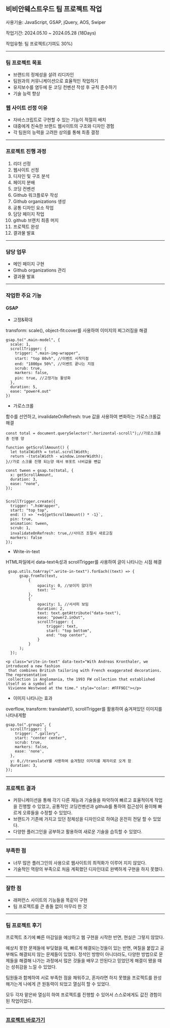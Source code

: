 ## 비비안웨스트우드 팀 프로젝트 작업

사용기술: JavaScript, GSAP, jQuery, AOS, Swiper

작업기간: 2024.05.10 ~ 2024.05.28 (18Days)

작업유형: 팀 프로젝트(기여도 30%)

---

### 팀 프로젝트 목표

- 브랜드의 정체성을 살려 리디자인
- 팀원과의 커뮤니케이션으로 효율적인 작업하기
- 유지보수를 염두에 둔 코딩 컨벤션 작성 후 규칙 준수하기
- 기술 능력 향상

### 웹 사이트 선정 이유

- 자바스크립트로 구현할 수 있는 기능이 적절히 배치
- 대중에게 친숙한 브랜드 웹사이트의 구조와 디자인 경험
- 각 팀원의 능력을 고려한 상의를 통해 최종 결정
---

### 프로젝트 진행 과정
1. 리더 선정
2. 웹사이트 선정
3. 디자인 및 구조 분석
4. 페이지 분배
5. 코딩 컨벤션
6. Github 워크플로우 작성
7. Github organizations 생성
8. 공통 디자인 요소 작업
9. 담당 페이지 작업
10. github 브랜치 최종 머지
11. 프로젝트 완성
12. 결과물 발표

---

### 담당 업무
- 메인 페이지 구현
- Github organizations 관리
- 결과물 발표
---
### 작업한 주요 기능

#### GSAP
- 고정&확대
 
transform: scale(), object-fit:cover를 사용하여 이미지의 찌그러짐을 해결
```
gsap.to(".main-model", {
  scale: 1,
  scrollTrigger: {
    trigger: ".main-img-wrapper",
    start: "top 80vh", //이벤트 시작지점
    end: "1800px 50%", //이벤트 끝나는 지점
    scrub: true,
    markers: false,
    pin: true, //고정기능 활성화
  },
  duration: 5,
  ease: "power4.out"
})
```

- 가로스크롤

함수를 선언하고, invalidateOnRefresh: true 값을 사용하여 변화하는 가로스크롤값 해결

```
const total = document.querySelector(".horizontal-scroll");//가로스크롤 총 진행 양

function getScrollAmount() {
  let totalWidth = total.scrollWidth;
  return -(totalWidth - window.innerWidth);
}//가로 스크롤 진행 되는양 에서 뷰포트 너비값을 뺀값

const tween = gsap.to(total, {
  x: getScrollAmount,
  duration: 3,
  ease: "none",
});


ScrollTrigger.create({
  trigger: ".hsWrapper",
  start: "top top",
  end: () => `+=${getScrollAmount() * -1}`,
  pin: true,
  animation: tween,
  scrub: 1,
  invalidateOnRefresh: true,//사이즈 조절시 새로고침
  markers: false
});
```

- Write-in-text
  
HTML파일에서 data-text속성과 scrollTrigger를 사용하여 글이 나타나는 시점 해결
```
 gsap.utils.toArray(".write-in-text").forEach((text) => {
      gsap.fromTo(text, 
          { 
              opacity: 0, //보이지 않다가
              text: ""
          }, 
          { 
              opacity: 1, //서서히 보임
              duration: 2, 
              text: text.getAttribute("data-text"),
              ease: "power2.inOut",
              scrollTrigger: {
                  trigger: text,
                  start: "top bottom",
                  end: "top center",
              }
          }
      );
  });

<p class="write-in-text" data-text="With Andreas Kronthaler, we introduced a new fashion
 that combines British tailoring with French exaggerated decorations. The representative
 collection is Anglomania, the 1993 FW collection that established itself as a symbol of
 Vivienne Westwood at the time." style="color: #FFF9EC"></p>
```
- 이미지 나타나는 효과
  
overflow, transform: translateY(), scrollTrigger를 활용하여 숨겨져있던 이미지를 나타내게함
```
gsap.to(".group1", {
  scrollTrigger: {
    trigger: ".gallery",
    start: "center center",
    scrub: true,
    markers: false,
    ease: 'none',
  },
  y: 0,//translateY를 사용하여 숨겨뒀던 이미지를 제자리로 오게 함
  duration: 3,
});
```

---

### 프로젝트 결과

- 커뮤니케이션을 통해 각기 다른 재능과 기술들을 파악하여 빠르고 효율적이게 작업을 진행할 수 있었고, 공통적인 코딩컨벤션과
github를 통하여 접근성이 용이해 빠르게 오류들을 수정할 수 있었다.
- 브랜드가 기존에 가지고 있던 정체성을 디자인으로 하여금 온전히 전달 할 수 있었다.
- 다양한 플러그인을 공부하고 활용하여 새로운 기술을 습득할 수 있었다.

---

### 부족한 점

- 너무 많은 플러그인의 사용으로 웹사이트의 최적화가 이루어 지지 않았다.
- 기술적인 역량의 부족으로 처음 계획했던 디자인대로 완벽하게 구현을 하지 못했다.

---

### 잘한 점

- 래퍼런스 사이트의 기능들을 똑같이 구현
- 팀 프로젝트를 큰 충돌 없이 마무리 한 것

---

### 팀 프로젝트 후기

프로젝트 초기에 빠른 마감일을 예상하고 웹 구현을 시작한 반면, 현실은 그렇지 않았다.

예상치 못한 문제들에 부딪혔을 때, 빠르게 해결되는것들이 있는 반면, 며칠을 붙잡고 공부해도
해결되지 않는 문제들이 있었다. 정석인 방향이 아니더라도, 다양한 방법으로 문제들을 해결해
나가는 과정에서 많은 것들을 배우고 안된다고 믿었던게 해결이 됐을 때는 성취감을 느낄 수 있었다.

팀원들과 함께하여 서로 부족한 점을 채워주고, 혼자라면 하지 못했을 프로젝트를 완성해가는게
나에게 큰 원동력이 되었고 열심히 할 수 있었다.

모두 각자 맡은바 열심히 하여 프로젝트를 진행할 수 있어서 스스로에게도 값진 경험이 된 작업이었다.

---

### <a href="https://minseong0000.github.io/VivienneWestwood-redesign/" target="_blank">프로젝트 바로가기</a>


